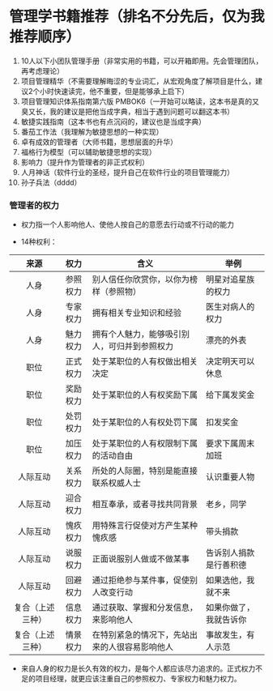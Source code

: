 # 管理学书籍推荐（排名不分先后，仅为我推荐顺序）

1. 10人以下小团队管理手册（非常实用的书籍，可以开箱即用。先会管理团队，再考虑理论）
2. 项目管理精华（不需要理解晦涩的专业词汇，从宏观角度了解项目是什么，建议2个小时快速读完，他不重要，但是能够承上启下）
3. 项目管理知识体系指南第六版 PMBOK6（一开始可以略读，这本书是真的又臭又长，我的建议是把他当成字典，相当于遇到问题可以翻这本书）
4. 敏捷实践指南（这本书也有点沉闷的，建议也是当成字典）
5. 番茄工作法（我理解为敏捷思想的一种实现）
6. 卓有成效的管理者（大师书籍，思想层面的升华）
7. 福格行为模型（可以辅助敏捷思想的实现）
8. 影响力（提升作为管理者的非正式权利）
9. 人月神话（软件行业的圣经，提升自己在软件行业的项目管理能力）
10. 孙子兵法（dddd）





### 管理者的权力

- 权力指一个人影响他人、使他人按自己的意愿去行动或不行动的能力

- 14种权利：

|       来源       |   权力   | 含义                                           | 举例                   |
| :--------------: | :------: | ---------------------------------------------- | ---------------------- |
|       人身       | 参照权力 | 别人信任你欣赏你，以你为榜样（参照物）         | 明星对追星族的权力     |
|       人身       | 专家权力 | 拥有相关专业知识和经验                         | 医生对病人的权力       |
|       人身       | 魅力权力 | 拥有个人魅力，能够吸引别人，可归并到参照权力   | 漂亮的外表             |
|       职位       | 正式权力 | 处于某职位的人有权做出相关决定                 | 决定明天可以休息       |
|       职位       | 奖励权力 | 处于某职位的人有权奖励下属                     | 给下属发奖金           |
|       职位       | 处罚权力 | 处于某职位的人有权处罚下属                     | 扣发奖金               |
|       职位       | 加压权力 | 处于某职位的人有权限制下属的活动自由           | 要求下属周末加班       |
|     人际互动     | 关系权力 | 所处的人际圈，特别是能直接联系权威人士         | 认识重要人物           |
|     人际互动     | 迎合权力 | 相互奉承，或者寻找共同背景                     | 老乡，同学             |
|     人际互动     | 愧疚权力 | 用特殊言行促使对方产生某种愧疚感               | 带头捐款               |
|     人际互动     | 说服权力 | 正面说服别人做或不做某事                       | 告诉别人捐款是行善积德 |
|     人际互动     | 回避权力 | 通过拒绝参与某件事，促使别人改变行动           | 如果选他，我就不来     |
| 复合（上述三种） | 信息权力 | 通过获取、掌握和分发信息，来影响他人           | 如果你做了，我就告诉你 |
| 复合（上述三种） | 情景权力 | 在特别紧急的情况下，先站出来的人很容易影响他人 | 事故发生，有人示范     |

- 来自人身的权力是长久有效的权力，是每个人都应该尽力追求的。正式权力不足的项目经理，就更应该注重自己的参照权力、专家权力和魅力权力。